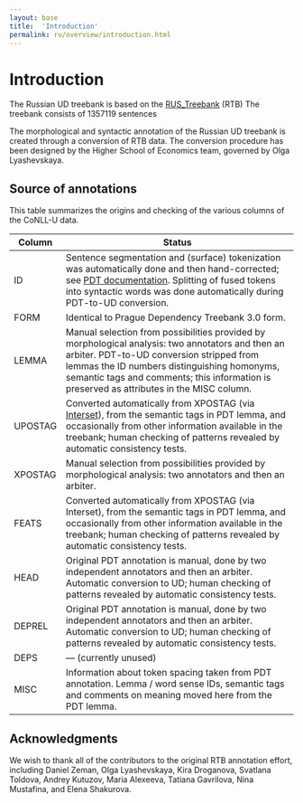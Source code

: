 ```yaml
---
layout: base
title:  'Introduction'
permalink: ru/overview/introduction.html
---
```



# Introduction

The Russian UD treebank is based on the [RUS_Treebank](http://corpus-i.compling.net/res01/rtb.php) (RTB)
The treebank consists of 1357119 sentences

The morphological and syntactic annotation of the Russian UD treebank is created through a conversion of RTB data.
The conversion procedure has been designed by the Higher School of Economics team, governed by Olga Lyashevskaya.

## Source of annotations

This table summarizes the origins and checking of the various columns of the CoNLL-U data.

| Column | Status |
| ------ | ------ |
| ID | Sentence segmentation and (surface) tokenization was automatically done and then hand-corrected; see [PDT documentation](http://ufal.mff.cuni.cz/pdt2.0/doc/pdt-guide/en/html/ch02.html). Splitting of fused tokens into syntactic words was done automatically during PDT-to-UD conversion. |
| FORM | Identical to Prague Dependency Treebank 3.0 form. |
| LEMMA | Manual selection from possibilities provided by morphological analysis: two annotators and then an arbiter. PDT-to-UD conversion stripped from lemmas the ID numbers distinguishing homonyms, semantic tags and comments; this information is preserved as attributes in the MISC column. |
| UPOSTAG | Converted automatically from XPOSTAG (via [Interset](https://ufal.mff.cuni.cz/interset)), from the semantic tags in PDT lemma, and occasionally from other information available in the treebank; human checking of patterns revealed by automatic consistency tests. |
| XPOSTAG | Manual selection from possibilities provided by morphological analysis: two annotators and then an arbiter. |
| FEATS | Converted automatically from XPOSTAG (via Interset), from the semantic tags in PDT lemma, and occasionally from other information available in the treebank; human checking of patterns revealed by automatic consistency tests. |
| HEAD | Original PDT annotation is manual, done by two independent annotators and then an arbiter. Automatic conversion to UD; human checking of patterns revealed by automatic consistency tests. |
| DEPREL | Original PDT annotation is manual, done by two independent annotators and then an arbiter. Automatic conversion to UD; human checking of patterns revealed by automatic consistency tests. |
| DEPS | &mdash; (currently unused) |
| MISC | Information about token spacing taken from PDT annotation. Lemma / word sense IDs, semantic tags and comments on meaning moved here from the PDT lemma. |

## Acknowledgments

We wish to thank all of the contributors to the original RTB annotation effort, including
Daniel Zeman, Olga Lyashevskaya, Kira Droganova, Svatlana Toldova, Andrey Kutuzov, Maria Alexeeva, Tatiana Gavrilova, Nina Mustafina, and Elena Shakurova.

  

